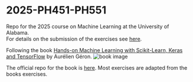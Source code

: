 # 2025-PH451-PH551
Repo for the 2025 course on Machine Learning at the University of Alabama.   
For details on the submission of the exercises see [here](Exercises/README.md).

Following the book [Hands-on Machine Learning with Scikit-Learn, Keras and TensorFlow](https://www.oreilly.com/library/view/hands-on-machine-learning/9781098125967/) by Aurélien Géron.
![book image](https://learning.oreilly.com/library/cover/9781098125967/250w/)

The official repo for the book is [here](https://github.com/ageron/handson-ml3).
Most exercises are adapted from the books exercises.
